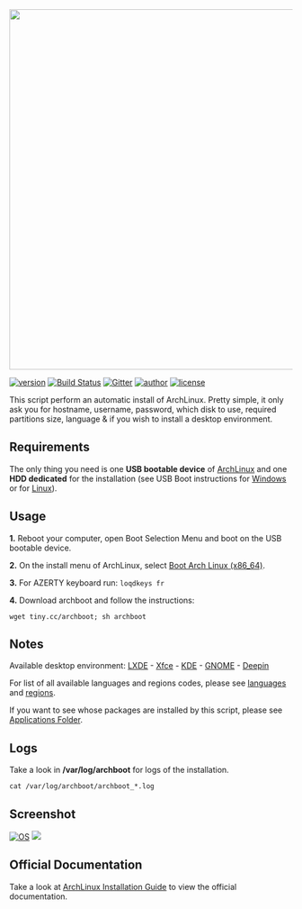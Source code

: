 <img src="https://raw.githubusercontent.com/grm34/archboot/master/img/archboot.png" width="640">

[![version](https://img.shields.io/badge/archboot-v2.7.4-blue.svg)](https://github.com/grm34/archboot/releases) [![Build Status](https://travis-ci.org/grm34/archboot.svg?branch=master)](https://travis-ci.org/grm34/archboot) [![Gitter](https://badges.gitter.im/grm34/archboot.svg)](https://gitter.im/grm34/archboot?utm_source=badge&utm_medium=badge&utm_campaign=pr-badge) [![author](https://img.shields.io/badge/author-grm34-red.svg)](https://github.com/grm34) [![license](https://img.shields.io/badge/license-Apache%202.0-blue.svg)](https://github.com/grm34/archboot/blob/master/LICENSE)

This script perform an automatic install of ArchLinux. Pretty simple, it only ask you for hostname, username, password, which disk to use, required partitions size, language & if you wish to install a desktop environment.

## Requirements

The only thing you need is one **USB bootable device** of [ArchLinux](http://mir.archlinux.fr/iso/latest) and one **HDD dedicated** for the installation (see USB Boot instructions for [Windows](https://rufus.akeo.ie/?locale=fr_FR) or for [Linux](https://debian-facile.org/doc:install:usb-boot)).

## Usage

**1.** Reboot your computer, open Boot Selection Menu and boot on the USB bootable device.

**2.** On the install menu of ArchLinux, select [Boot Arch Linux (x86_64)](https://raw.githubusercontent.com/grm34/archboot/master/img/archlinux.png).

**3.** For AZERTY keyboard run: `loqdkeys fr`

**4.** Download archboot and follow the instructions:

`wget tiny.cc/archboot; sh archboot`

## Notes

Available desktop environment: [LXDE](https://wiki.archlinux.org/index.php/LXDE) - [Xfce](https://wiki.archlinux.org/index.php/xfce) - [KDE](https://wiki.archlinux.org/index.php/KDE) - [GNOME](https://wiki.archlinux.org/index.php/GNOME) - [Deepin](https://wiki.archlinux.org/index.php/Deepin_Desktop_Environment)

For list of all available languages and regions codes, please see [languages](https://github.com/grm34/archboot/blob/master/conf/languages) and [regions](https://github.com/grm34/archboot/blob/master/conf/region_city).

If you want to see whose packages are installed by this script, please see [Applications Folder](https://github.com/grm34/archboot/tree/master/src/apps).

## Logs

Take a look in **/var/log/archboot** for logs of the installation.

`cat /var/log/archboot/archboot_*.log`

## Screenshot

[![OS](https://img.shields.io/badge/Archlinux-Deepin-blue.svg)](https://raw.githubusercontent.com/grm34/archboot/master/img/screenshot.png)
![](https://raw.githubusercontent.com/grm34/archboot/master/img/screenshot.png)

## Official Documentation

Take a look at [ArchLinux Installation Guide](https://wiki.archlinux.org/index.php/Installation_guide) to view the official documentation.
